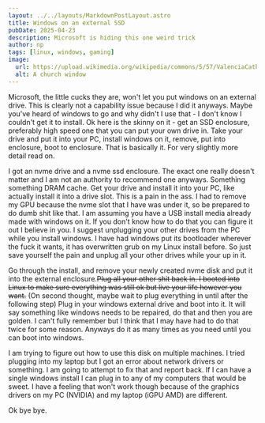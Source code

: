 ```yaml
---
layout: ../../layouts/MarkdownPostLayout.astro
title: Windows on an external SSD
pubDate: 2025-04-23
description: Microsoft is hiding this one weird trick
author: np
tags: [linux, windows, gaming]
image:
  url: https://upload.wikimedia.org/wikipedia/commons/5/57/ValenciaCathedral2.JPG
  alt: A church window
---
```


Microsoft, the little cucks they are, won't let you put windows on an external drive. This is clearly not a capability issue because I did it anyways. Maybe you've heard of windows to go and why didn't I use that - I don't know I couldn't get it to install.
Ok here is the skinny on it - get an SSD enclosure, preferably high speed one that you can put your own drive in. Take your drive and put it into your PC, install windows on it, remove, put into enclosure, boot to enclosure. That is basically it. For very slightly more detail read on.

I got an nvme drive and a nvme ssd enclosure. The exact one really doesn't matter and I am not an authority to recommend one anyways. Something something DRAM cache. Get your drive and install it into your PC, like actually install it into a drive slot. This is a pain in the ass. I had to remove my GPU because the nvme slot that I have was under it, so be prepared to do dumb shit like that. I am assuming you have a USB install media already made with windows on it. If you don't know how to do that you can figure it out I believe in you. I suggest unplugging your other drives from the PC while you install windows. I have had windows put its bootloader wherever the fuck it wants, it has overwritten grub on my Linux install before. So just save yourself the pain and unplug all your other drives while your up in it.

Go through the install, and remove your newly created nvme disk and put it into the external enclosure.~~Plug all your other shit back in. I booted into Linux to make sure everything was still ok but live your life however you want.~~ (On second thought, maybe wait to plug everything in until after the following step) Plug in your windows external drive and boot into it. It will say something like windows needs to be repaired, do that and then you are golden. I can't fully remember but I think that I may have had to do that twice for some reason. Anyways do it as many times as you need until you can boot into windows.

I am trying to figure out how to use this disk on multiple machines. I tried plugging into my laptop but I got an error about network drivers or something. I am going to attempt to fix that and report back. If I can have a single windows install I can plug in to any of my computers that would be sweet. I have a feeling that won't work though because of the graphics drivers on my PC (NVIDIA) and my laptop (iGPU AMD) are different.

Ok bye bye.
